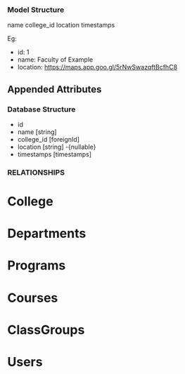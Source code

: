 ### Model Structure

name
college_id
location
timestamps

Eg:
- id: 1
- name: Faculty of Example
- location: https://maps.app.goo.gl/5rNwSwazqftBcfhC8


## Appended Attributes
<!-- - name: Eg 2024-2025,Semester 1 -->

### Database Structure
- id 
- name [string]
- college_id [foreignId]
- location [string] -{nullable}
- timestamps [timestamps]

### RELATIONSHIPS
# College

# Departments

# Programs
<!-- ---------------- -->
# Courses

# ClassGroups 

# Users

